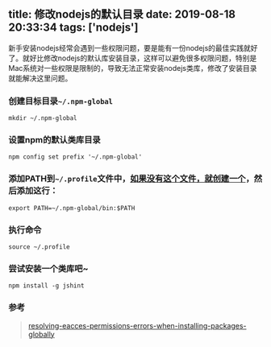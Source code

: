 title: 修改nodejs的默认目录
date: 2019-08-18 20:33:34
tags: ['nodejs']
---
新手安装nodejs经常会遇到一些权限问题，要是能有一份nodejs的最佳实践就好了。就好比修改nodejs的默认库安装目录，这样可以避免很多权限问题，特别是Mac系统对一些权限是限制的，导致无法正常安装nodejs类库，修改了安装目录就能解决这里问题。

### 创建目标目录`~/.npm-global`
```
mkdir ~/.npm-global
```
### 设置npm的默认类库目录
```
npm config set prefix '~/.npm-global'
```
### 添加PATH到`~/.profile`文件中，<u><b>如果没有这个文件，就创建一个</b></u>，然后添加这行：
```
export PATH=~/.npm-global/bin:$PATH
```
### 执行命令
```
source ~/.profile
```
### 尝试安装一个类库吧~
```
npm install -g jshint
```
### 参考
> [resolving-eacces-permissions-errors-when-installing-packages-globally](https://docs.npmjs.com/resolving-eacces-permissions-errors-when-installing-packages-globally)